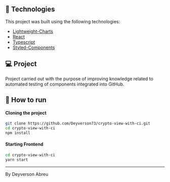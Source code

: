 ## :rocket: Technologies

This project was built using the following technologies:

- [Lightweight-Charts](https://br.tradingview.com/lightweight-charts/)
- [React](https://reactjs.org)
- [Typescript](https://www.typescriptlang.org/)
- [Styled-Components](https://styled-components.com/)

## 💻 Project

Project carried out with the purpose of improving knowledge related to automated testing of components integrated into GitHub.

## 🔖 How to run

#### Cloning the project
```sh
git clone https://github.com/Deyverson73/crypto-view-with-ci.git
cd crypto-view-with-ci
npm install
```
#### Starting Frontend
```sh
cd crypto-view-with-ci
yarn start
```

---

By Deyverson Abreu 